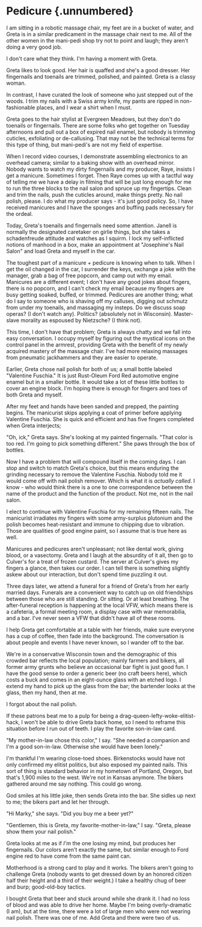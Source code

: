# Pedicure {.unnumbered}

I am sitting in a robotic massage chair, my feet are in a bucket of water, and Greta is in a similar predicament in the massage chair next to me. All of the other women in the mani-pedi shop try not to point and laugh; they aren't doing a very good job.

I don't care what they think. I'm having a moment with Greta.

Greta likes to look good. Her hair is quaffed and she's a good dresser. Her fingernails and toenails are trimmed, polished, and painted. Greta is a classy woman.

In contrast, I have curated the look of someone who just stepped out of the woods. I trim my nails with a Swiss army knife, my pants are ripped in non-fashionable places, and I wear a shirt when I must.

Greta goes to the hair stylist at Evergreen Meadows, but they don't do toenails or fingernails. There are some folks who get together on Tuesday afternoons and pull out a box of expired nail enamel, but nobody is trimming cuticles, exfoliating or de-callusing. That may not be the technical terms for this type of thing, but mani-pedi's are not my field of expertise.

When I record video courses, I demonstrate assembling electronics to an overhead camera; similar to a baking show with an overhead mirror. Nobody wants to watch my dirty fingernails and my producer, Raye, insists I get a manicure. Sometimes I forget. Then Raye comes up with a tactful way of telling me we have a delay in filming that will be just long enough for me to run the three blocks to the nail salon and spruce up my fingertips. Clean and trim the nails, push the cuticles around, make things pretty. No nail polish, please. I do what my producer says - it's just good policy. So, I have received manicures and I have the sponges and buffing pads necessary for the ordeal.

Today, Greta's toenails and fingernails need some attention. Janell is normally the designated caretaker on girlie things, but she takes a schadenfreude attitude and watches as I squirm. I lock my self-inflicted notions of manhood in a box, make an appointment at "Josephine's Nail Salon" and load Greta and myself in the car.

The toughest part of a manicure + pedicure is knowing when to talk. When I get the oil changed in the car, I surrender the keys, exchange a joke with the manager, grab a bag of free popcorn, and camp out with my email. Manicures are a different event; I don't have any good jokes about fingers, there is no popcorn, and I can't check my email because my fingers are busy getting soaked, buffed, or trimmed. Pedicures are another thing; what do I say to someone who is shaving off my calluses, digging out schmutz from under my toenails, and massaging my insteps. Do we discuss soap operas? (I don't watch any). Politics? (absolutely not in Wisconsin). Master-slave morality as espoused by Nietzsche? (I think not).

This time, I don't have that problem; Greta is always chatty and we fall into easy conversation. I occupy myself by figuring out the mystical icons on the control panel in the armrest, providing Greta with the benefit of my newly acquired mastery of the massage chair. I've had more relaxing massages from pneumatic jackhammers and they are easier to operate.

Earlier, Greta chose nail polish for both of us; a small bottle labeled "Valentine Fuschia." It is just Rust-Oleum Ford Red automotive engine enamel but in a smaller bottle. It would take a lot of these little bottles to cover an engine block. I'm hoping there is enough for fingers and toes of both Greta and myself.

After my feet and hands have been sanded and prepped, the painting begins. The manicurist skips applying a coat of primer before applying Valentine Fuschia. She is quick and efficient and has five fingers completed when Greta interjects;

"Oh, ick," Greta says. She's looking at my painted fingernails. "That color is too red. I'm going to pick something different." She paws through the box of bottles.

Now I have a problem that will compound itself in the coming days. I can stop and switch to match Greta's choice, but this means enduring the grinding necessary to remove the Valentine Fuschia. Nobody told me it would come off with nail polish remover. Which is what it is *actually called*. I know - who would think there is a one to one correspondence between the name of the product and the function of the product. Not me, not in the nail salon.

I elect to continue with Valentine Fuschia for my remaining fifteen nails. The manicurist irradiates my fingers with some army-surplus plutonium and the polish becomes heat-resistant and immune to chipping due to vibration. Those are qualities of good engine paint, so I assume that is true here as well.

Manicures and pedicures aren't unpleasant; not like dental work, giving blood, or a vasectomy. Greta and I laugh at the absurdity of it all, then go to Culver's for a treat of frozen custard. The server at Culver's gives my fingers a glance, then takes our order. I can tell there is something slightly askew about our interaction, but don't spend time puzzling it out.

Three days later, we attend a funeral for a friend of Greta's from her early married days. Funerals are a convenient way to catch up on old friendships between those who are still standing. Or sitting. Or at least breathing. The after-funeral reception is happening at the local VFW, which means there is a cafeteria, a formal meeting room, a display case with war memorabilia, and a bar. I've never seen a VFW that didn't have all of these rooms.

I help Greta get comfortable at a table with her friends, make sure everyone has a cup of coffee, then fade into the background. The conversation is about people and events I have never known, so I wander off to the bar.

We're in a conservative Wisconsin town and the demographic of this crowded bar reflects the local population; mainly farmers and bikers, all former army grunts who believe an occasional bar fight is just good fun. I have the good sense to order a generic beer (no craft beers here), which costs a buck and comes in an eight-ounce glass with an etched logo. I extend my hand to pick up the glass from the bar; the bartender looks at the glass, then my hand, then at me.

I forgot about the nail polish.

If these patrons beat me to a pulp for being a drag-queen-lefty-woke-elitist-hack, I won't be able to drive Greta back home, so I need to reframe this situation before I run out of teeth. I play the favorite son-in-law card.

"My mother-in-law chose this color," I say. "She needed a companion and I'm a good son-in-law. Otherwise she would have been lonely."

I'm thankful I'm wearing close-toed shoes. Birkenstocks would have not only confirmed my elitist politics, but also exposed my painted nails. This sort of thing is standard behavior in my hometown of Portland, Oregon, but that's 1,900 miles to the west. We're not in Kansas anymore. The bikers gathered around me say nothing. This could go wrong.

God smiles at his little joke, then sends Greta into the bar. She sidles up next to me; the bikers part and let her through.

"Hi Marky," she says. "Did you buy me a beer yet?"

"Gentlemen, this is Greta, my favorite-mother-in-law," I say. "Greta, please show them your nail polish."

Greta looks at me as if *I'm* the one losing my mind, but produces her fingernails. Our colors aren't exactly the same, but similar enough to Ford engine red to have come from the same paint can.

Motherhood is a strong card to play and it works. The bikers aren't going to challenge Greta (nobody wants to get dressed down by an honored citizen half their height and a third of their weight.) I take a healthy chug of beer and burp; good-old-boy tactics.

I bought Greta that beer and stuck around while she drank it. I had no loss of blood and was able to drive her home. Maybe I'm being overly-dramatic (I am), but at the time, there were a lot of large men who were not wearing nail polish. There was one of me. Add Greta and there were two of us.
